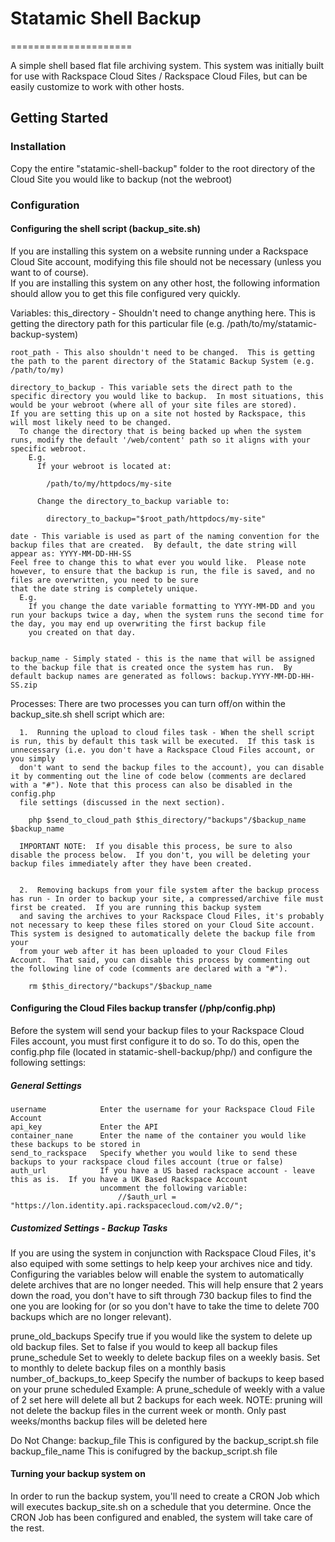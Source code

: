 # Statamic Shell Backup
=====================

A simple shell based flat file archiving system.  This system was initially built for use with Rackspace Cloud Sites / Rackspace Cloud Files, but can be easily customize to work with other hosts.

## Getting Started


### Installation
Copy the entire "statamic-shell-backup" folder to the root directory of the Cloud Site you would like to backup (not the webroot)

### Configuration

#### Configuring the shell script (backup_site.sh)
If you are installing this system on a website running under a Rackspace Cloud Site account, modifying this file should not be necessary (unless you want to of course).  
If you are installing this system on any other host, the following information should allow you to get this file configured very quickly.


  Variables:
    this_directory - Shouldn't need to change anything here.  This is getting the directory path for this particular file (e.g. /path/to/my/statamic-backup-system)
    
    root_path - This also shouldn't need to be changed.  This is getting the path to the parent directory of the Statamic Backup System (e.g. /path/to/my)
    
    directory_to_backup - This variable sets the direct path to the specific directory you would like to backup.  In most situations, this would be your webroot (where all of your site files are stored).
    If you are setting this up on a site not hosted by Rackspace, this will most likely need to be changed.
      To change the directory that is being backed up when the system runs, modify the default '/web/content' path so it aligns with your specific webroot.
        E.g.
          If your webroot is located at:
          
            /path/to/my/httpdocs/my-site
          
          Change the directory_to_backup variable to:
            
            directory_to_backup="$root_path/httpdocs/my-site"

    date - This variable is used as part of the naming convention for the backup files that are created.  By default, the date string will appear as: YYYY-MM-DD-HH-SS
    Feel free to change this to what ever you would like.  Please note however, to ensure that the backup is run, the file is saved, and no files are overwritten, you need to be sure
    that the date string is completely unique.  
      E.g.
        If you change the date variable formatting to YYYY-MM-DD and you run your backups twice a day, when the system runs the second time for the day, you may end up overwriting the first backup file 
        you created on that day.
        
        
    backup_name - Simply stated - this is the name that will be assigned to the backup file that is created once the system has run.  By default backup names are generated as follows: backup.YYYY-MM-DD-HH-SS.zip
   
   
  Processes:
    There are two processes you can turn off/on within the backup_site.sh shell script which are:
    
      1.  Running the upload to cloud files task - When the shell script is run, this by default this task will be executed.  If this task is unnecessary (i.e. you don't have a Rackspace Cloud Files account, or you simply
      don't want to send the backup files to the account), you can disable it by commenting out the line of code below (comments are declared with a "#"). Note that this process can also be disabled in the config.php 
      file settings (discussed in the next section).
        
        php $send_to_cloud_path $this_directory/"backups"/$backup_name $backup_name
        
      IMPORTANT NOTE:  If you disable this process, be sure to also disable the process below.  If you don't, you will be deleting your backup files immediately after they have been created.
      
        
      2.  Removing backups from your file system after the backup process has run - In order to backup your site, a compressed/archive file must first be created.  If you are running this backup system
      and saving the archives to your Rackspace Cloud Files, it's probably not necessary to keep these files stored on your Cloud Site account.  This system is designed to automatically delete the backup file from your
      from your web after it has been uploaded to your Cloud Files Account.  That said, you can disable this process by commenting out the following line of code (comments are declared with a "#").
      
        rm $this_directory/"backups"/$backup_name 
        
        
#### Configuring the Cloud Files backup transfer (/php/config.php)
Before the system will send your backup files to your Rackspace Cloud Files account, you must first configure it to do so.  To do this, open the config.php file (located in statamic-shell-backup/php/) and configure the
following settings:

  ##### General Settings

    username            Enter the username for your Rackspace Cloud File Account
    api_key             Enter the API 
    container_nane      Enter the name of the container you would like these backups to be stored in
    send_to_rackspace   Specify whether you would like to send these backups to your rackspace cloud files account (true or false)
    auth_url            If you have a US based rackspace account - leave this as is.  If you have a UK Based Rackspace Account
                        uncomment the following variable: 
                            //$auth_url = "https://lon.identity.api.rackspacecloud.com/v2.0/";
                          

  ##### Customized Settings - Backup Tasks
  If you are using the system in conjunction with Rackspace Cloud Files, it's also equiped with some settings to help keep your archives nice and tidy.  Configuring the variables below will enable
  the system to automatically delete archives that are no longer needed.  This will help ensure that 2 years down the road, you don't have to sift through 730 backup files to find the one you are
  looking for (or so you don't have to take the time to delete 700 backups which are no longer relevant).
  
  prune_old_backups           Specify true if you would like the system to delete up old backup files.  Set to false if you would to keep all backup files
  prune_schedule              Set to weekly to delete backup files on a weekly basis.  Set to monthly to delete backup files on a monthly basis
  number_of_backups_to_keep   Specify the number of backups to keep based on your prune scheduled
                                Example:  A prune_schedule of weekly with a value of 2 set here will delete all but 2 backups for each week.
      NOTE: pruning will not delete the backup files in the current week or month.  Only past weeks/months backup files will be deleted here
  
  Do Not Change:
    backup_file       This is configured by the backup_script.sh file
    backup_file_name  This is conifugred by the backup_script.sh file
    
    
    
#### Turning your backup system on
In order to run the backup system, you'll need to create a CRON Job which will executes backup_site.sh on a schedule that you determine.  Once the CRON Job has been configured and enabled, the system will take care of the rest.
